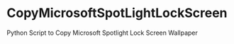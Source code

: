 # CopyMicrosoftSpotLightLockScreen
Python Script to Copy Microsoft Spotlight Lock Screen Wallpaper 
